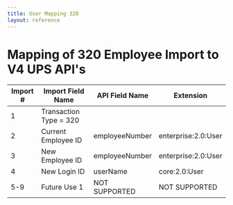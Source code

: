 ```yaml
---
title: User Mapping 320
layout: reference
---
```

# Mapping of 320 Employee Import to V4 UPS API's

Import #|Import Field Name|API Field Name|Extension
---|---|---|---
1|Transaction Type = 320||
2|Current Employee ID|employeeNumber|enterprise:2.0:User
3|New Employee ID|employeeNumber|enterprise:2.0:User
4|New Login ID|userName|core:2.0:User
5-9|Future Use 1|NOT SUPPORTED|NOT SUPPORTED
